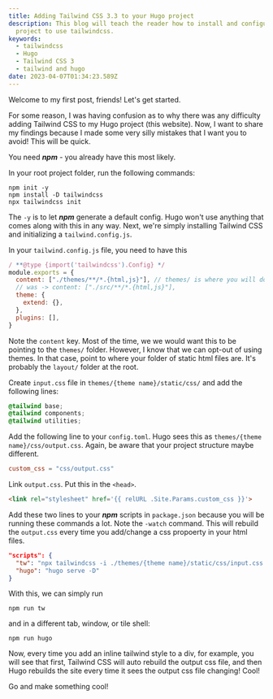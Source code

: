 ```yaml
---
title: Adding Tailwind CSS 3.3 to your Hugo project
description: This blog will teach the reader how to install and configure a Hugo
  project to use tailwindcss.
keywords:
  - tailwindcss
  - Hugo
  - Tailwind CSS 3
  - tailwind and hugo
date: 2023-04-07T01:34:23.589Z
---
```

Welcome to my first post, friends! Let's get started.

For some reason, I was having confusion as to why there was any difficulty adding Tailwind CSS to my Hugo project (this website). Now, I want to share my findings because I made some very silly mistakes that I want you to avoid! This will be quick.

You need ***npm*** - you already have this most likely. 

In your root project folder, run the following commands:

```shell
npm init -y
npm install -D tailwindcss
npx tailwindcss init
```

The `-y` is to let ***npm*** generate a default config. Hugo won't use anything that comes along with this in any way. Next, we're simply installing Tailwind CSS and initializing a `tailwind.config.js`.

In your `tailwind.config.js` file, you need to have this

```javascript
/ **@type {import('tailwindcss').Config} */
module.exports = {
  content: ["./themes/**/*.{html,js}"], // themes/ is where you will do most of the styling in context of Hugo
  // was -> content: ["./src/**/*.{html,js}"],
  theme: {
    extend: {},
  },
  plugins: [],
}
```

Note the `content` key. Most of the time, we we would want this to be pointing to the `themes/` folder. However, I know that we can opt-out of using themes. In that case, point to where your folder of static html files are. It's probably the `layout/` folder at the root.

Create `input.css` file in `themes/{theme name}/static/css/` and add the following lines:

```css
@tailwind base;
@tailwind components;
@tailwind utilities;
```

Add the following line to your `config.toml`. Hugo sees this as `themes/{theme name}/css/output.css`. Again, be aware that your project structure maybe different.

```toml
custom_css = "css/output.css"
```

Link `output.css`. Put this in the `<head>`.
```html
<link rel="stylesheet" href='{{ relURL .Site.Params.custom_css }}'>
```

Add these two lines to your ***npm*** scripts in `package.json` because you will be running these commands a lot. Note the `-watch` command. This will rebuild the `output.css` every time you add/change a css propoerty in your html files.

```json
"scripts": {
  "tw": "npx tailwindcss -i ./themes/{theme name}/static/css/input.css -o ./themes/{theme name}/static/css/output.css --watch",
  "hugo": "hugo serve -D"
}
```

With this, we can simply run 

```shell
npm run tw
```

and in a different tab, window, or tile shell:

```shell
npm run hugo
```

Now, every time you add an inline tailwind style to a div, for example, you will see that first, Tailwind CSS will auto rebuild the output css file, and then Hugo rebuilds the site every time it sees the output css file changing! Cool!

Go and make something cool!